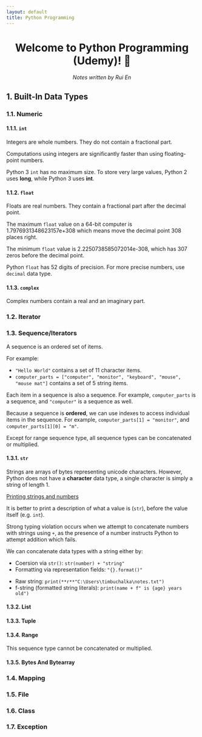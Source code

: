 ```yaml
---
layout: default
title: Python Programming
---
```


<h1 align="center">Welcome to Python Programming (Udemy)! 👋</h1>

<p align="center">
<i>Notes written by Rui En</i>
</p>

## 1. Built-In Data Types

### 1.1. Numeric

#### 1.1.1. `int`

Integers are whole numbers. They do not contain a fractional part.

Computations using integers are significantly faster than using floating-point numbers.

Python 3 `int` has no maximum size. To store very large values, Python 2 uses **long**, while Python 3 uses **int**.

#### 1.1.2. `float`

Floats are real numbers. They contain a fractional part after the decimal point.

The maximum `float` value on a 64-bit computer is 1.7976931348623157e+308 which means move the decimal point 308 places right.

The minimum `float` value is 2.2250738585072014e-308, which has 307 zeros before the decimal point.

Python `float` has 52 digits of precision. For more precise numbers, use `decimal` data type.

#### 1.1.3. `complex`

Complex numbers contain a real and an imaginary part.

### 1.2. Iterator

### 1.3. Sequence/Iterators

A sequence is an ordered set of items.

For example:
* `"Hello World"` contains a set of 11 character items.
* `computer_parts = ["computer", "monitor", "keyboard", "mouse", "mouse mat"]` contains a set of 5 string items.

Each item in a sequence is also a sequence.
For example, `computer_parts` is a sequence, and `"computer"` is a sequence as well.

Because a sequence is **ordered**, we can use indexes to access individual items in the sequence.
For example, `computer_parts[1] = "monitor"`, and `computer_parts[1][0] = "m"`.

Except for range sequence type, all sequence types can be concatenated or multiplied.

#### 1.3.1. `str`

Strings are arrays of bytes representing unicode characters.
However, Python does not have a **character** data type, a single character is simply a string of length 1.

<ins>Printing strings and numbers</ins>

It is better to print a description of what a value is (`str`), before the value itself (e.g. `int`).

Strong typing violation occurs when we attempt to concatenate numbers with strings using `+`,
as the presence of a number instructs Python to attempt addition which fails.

We can concatenate data types with a string either by:
* Coersion via `str()`: `str(number) + "string"`
* Formatting via representation fields: `"{}.format()"`

<ins></ins>

* Raw string: `print(**r**"C:\Users\timbuchalka\notes.txt")`
* f-string (formatted string literals): `print(name + f" is {age} years old")`
#### 1.3.2. List

#### 1.3.3. Tuple

#### 1.3.4. Range

This sequence type cannot be concatenated or multiplied.

#### 1.3.5. Bytes And Bytearray

### 1.4. Mapping

### 1.5. File

### 1.6. Class

### 1.7. Exception
